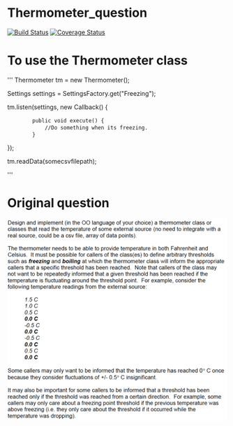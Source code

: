 # Thermometer_question

[![Build Status](https://travis-ci.org/CarlosBalladares/Thermometer_question.svg?branch=master)](https://travis-ci.org/CarlosBalladares/Thermometer_question)
[![Coverage Status](https://coveralls.io/repos/github/CarlosBalladares/Thermometer_question/badge.svg?branch=master)](https://coveralls.io/github/CarlosBalladares/Thermometer_question?branch=master)


# To use the Thermometer class

'''
Thermometer tm = new Thermometer();


Settings settings = SettingsFactory.get("Freezing");

tm.listen(settings, new Callback() {

            public void execute() {
                //Do something when its freezing.
            }
});

tm.readData(somecsvfilepath);



'''

# Original question
![Alt text](src/main/resources/thermometerq.png)
